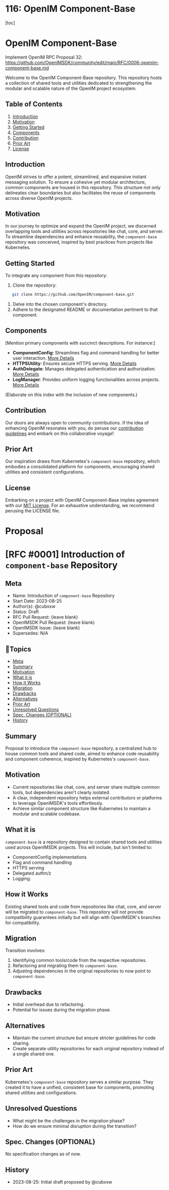 # 116: OpenIM Component-Base

[toc]
# OpenIM Component-Base

Implement OpenIM RPC Proposal 32: https://github.com/OpenIMSDK/community/edit/main/RFC/0006-openim-component-base.md

Welcome to the OpenIM Component-Base repository. This repository hosts a collection of shared tools and utilities dedicated to strengthening the modular and scalable nature of the OpenIM project ecosystem.

## Table of Contents

1. [Introduction](#introduction)
2. [Motivation](#motivation)
3. [Getting Started](#getting-started)
4. [Components](#components)
5. [Contribution](#contribution)
6. [Prior Art](#prior-art)
7. [License](#license)

## Introduction

OpenIM strives to offer a potent, streamlined, and expansive instant messaging solution. To ensure a cohesive yet modular architecture, common components are housed in this repository. This structure not only delineates clear boundaries but also facilitates the reuse of components across diverse OpenIM projects.

## Motivation

In our journey to optimize and expand the OpenIM project, we discerned overlapping tools and utilities across repositories like chat, core, and server. To streamline dependencies and enhance reusability, the `component-base` repository was conceived, inspired by best practices from projects like Kubernetes.

## Getting Started

To integrate any component from this repository:

1. Clone the repository:

```bash
   git clone https://github.com/OpenIM/component-base.git
```

1. Delve into the chosen component's directory.
2. Adhere to the designated README or documentation pertinent to that component.

## Components

[Mention primary components with succinct descriptions. For instance:]

- **ComponentConfig**: Streamlines flag and command handling for better user interaction. [More Details](/path-to-componentConfig-readme)
- **HTTPSUtility**: Ensures secure HTTPS serving. [More Details](/path-to-httpsUtility-readme)
- **AuthDelegate**: Manages delegated authentication and authorization. [More Details](/path-to-authDelegate-readme)
- **LogManager**: Provides uniform logging functionalities across projects. [More Details](/path-to-logManager-readme)

(Elaborate on this index with the inclusion of new components.)

## Contribution

Our doors are always open to community contributions. If the idea of enhancing OpenIM resonates with you, do peruse our [contribution guidelines](/path-to-contribution-guide) and embark on this collaborative voyage!

## Prior Art

Our inspiration draws from Kubernetes's `component-base` repository, which embodies a consolidated platform for components, encouraging shared utilities and consistent configurations.

## License

Embarking on a project with OpenIM Component-Base implies agreement with our [MIT License](/path-to-license-file). For an exhaustive understanding, we recommend perusing the LICENSE file.



# Proposal

# [RFC #0001] Introduction of `component-base` Repository

<!--  🤖 design template: https://github.com/OpenIMSDK/community/blob/main/0000-template.md  ⚠️ After design completion, please submit a PR to https://github.com/OpenIMSDK/community/tree/main/RFC according to the specification. -->

## Meta

- Name: Introduction of `component-base` Repository
- Start Date: 2023-08-25
- Author(s): @cubxxw
- Status: Draft
- RFC Pull Request: (leave blank)
- OpenIMSDK Pull Request: (leave blank)
- OpenIMSDK Issue: (leave blank)
- Supersedes: N/A

## 📇Topics

- [Meta](#meta)
- [Summary](#summary)
- [Motivation](#motivation)
- [What it is](#what-it-is)
- [How it Works](#how-it-works)
- [Migration](#migration)
- [Drawbacks](#drawbacks)
- [Alternatives](#alternatives)
- [Prior Art](#prior-art)
- [Unresolved Questions](#unresolved-questions)
- [Spec. Changes (OPTIONAL)](#spec-changes-optional)
- [History](#history)

## Summary

Proposal to introduce the `component-base` repository, a centralized hub to house common tools and shared code, aimed to enhance code reusability and component coherence, inspired by Kubernetes's `component-base`.

## Motivation

- Current repositories like chat, core, and server share multiple common tools, but dependencies aren't clearly isolated.
- A clear, independent repository helps external contributors or platforms to leverage OpenIMSDK's tools effortlessly.
- Achieve similar component structure like Kubernetes to maintain a modular and scalable codebase.

## What it is

`component-base` is a repository designed to contain shared tools and utilities used across OpenIMSDK projects. This will include, but isn't limited to:

- ComponentConfig implementations
- Flag and command handling
- HTTPS serving
- Delegated authn/z
- Logging.

## How it Works

Existing shared tools and code from repositories like chat, core, and server will be migrated to `component-base`. This repository will not provide compatibility guarantees initially but will align with OpenIMSDK's branches for compatibility.

## Migration

Transition involves:

1. Identifying common tools/code from the respective repositories.
2. Refactoring and migrating them to `component-base`.
3. Adjusting dependencies in the original repositories to now point to `component-base`.

## Drawbacks

- Initial overhead due to refactoring.
- Potential for issues during the migration phase.

## Alternatives

- Maintain the current structure but ensure stricter guidelines for code sharing.
- Create separate utility repositories for each original repository instead of a single shared one.

## Prior Art

Kubernetes's `component-base` repository serves a similar purpose. They created it to have a unified, consistent base for components, promoting shared utilities and configurations.

## Unresolved Questions

- What might be the challenges in the migration phase?
- How do we ensure minimal disruption during the transition?

## Spec. Changes (OPTIONAL)

No specification changes as of now.

## History

- 2023-08-25: Initial draft proposed by @cubxxw